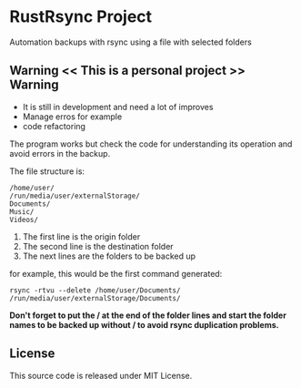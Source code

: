 # RustRsync Project

Automation backups with rsync using a file with selected folders

## Warning << This is a personal project >> Warning

+ It is still in development and need a lot of improves
+ Manage erros for example
+ code refactoring

The program works but check the code for understanding its operation
and avoid errors in the backup.

The file structure is:

```
/home/user/
/run/media/user/externalStorage/
Documents/
Music/
Videos/
```

1. The first line is the origin folder
2. The second line is the destination folder
3. The next lines are the folders to be backed up

for example, this would be the first command generated:
```
rsync -rtvu --delete /home/user/Documents/ /run/media/user/externalStorage/Documents/
```

__Don't forget to put the / at the end of the folder lines and start the folder 
names to be backed up without / to avoid rsync duplication problems.__

## License

This source code is released under MIT License.